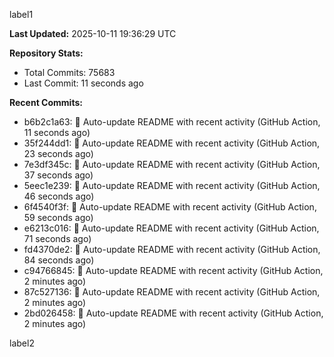 
label1 
<!-- ACTIVITY_START -->
**Last Updated:** 2025-10-11 19:36:29 UTC

**Repository Stats:**
- Total Commits: 75683
- Last Commit: 11 seconds ago

**Recent Commits:**
- b6b2c1a63: 🤖 Auto-update README with recent activity (GitHub Action, 11 seconds ago)
- 35f244dd1: 🤖 Auto-update README with recent activity (GitHub Action, 23 seconds ago)
- 7e3df345c: 🤖 Auto-update README with recent activity (GitHub Action, 37 seconds ago)
- 5eec1e239: 🤖 Auto-update README with recent activity (GitHub Action, 46 seconds ago)
- 6f4540f3f: 🤖 Auto-update README with recent activity (GitHub Action, 59 seconds ago)
- e6213c016: 🤖 Auto-update README with recent activity (GitHub Action, 71 seconds ago)
- fd4370de2: 🤖 Auto-update README with recent activity (GitHub Action, 84 seconds ago)
- c94766845: 🤖 Auto-update README with recent activity (GitHub Action, 2 minutes ago)
- 87c527136: 🤖 Auto-update README with recent activity (GitHub Action, 2 minutes ago)
- 2bd026458: 🤖 Auto-update README with recent activity (GitHub Action, 2 minutes ago)
<!-- ACTIVITY_END -->

label2
